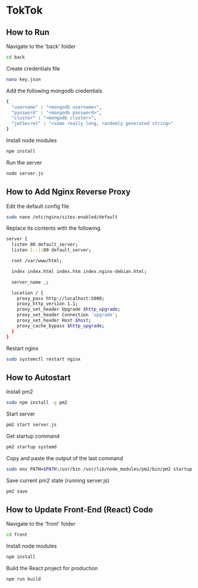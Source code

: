 # TokTok

## How to Run

Navigate to the 'back' folder

```sh
cd back
```

Create credentials file

```sh
nano key.json
```

Add the following mongodb credentials

```sh
{
  "username" : "<mongodb username>",
  "password" : "<mongodb password>",
  "cluster" : "<mongodb cluster>",
  "jwtSecret" : "<some really long, randomly generated string>"
}
```

Install node modules

```sh
npm install
```

Run the server

```sh
node server.js
```

## How to Add Nginx Reverse Proxy
Edit the default config file

```sh
sudo nano /etc/nginx/sites-enabled/default
```

Replace its contents with the following

```sh
server {
  listen 80 default_server;
  listen [::]:80 default_server;

  root /var/www/html;

  index index.html index.htm index.nginx-debian.html;

  server_name _;

  location / {
    proxy_pass http://localhost:5000;
    proxy_http_version 1.1;
    proxy_set_header Upgrade $http_upgrade;
    proxy_set_header Connection 'upgrade';
    proxy_set_header Host $host;
    proxy_cache_bypass $http_upgrade;
  }
}
```

Restart nginx

```sh
sudo systemctl restart nginx
```

## How to Autostart

Install pm2

```sh
sudo npm install -g pm2
```

Start server

```sh
pm2 start server.js
```

Get startup command

```sh
pm2 startup systemd
```

Copy and paste the output of the last command
```sh
sudo env PATH=$PATH:/usr/bin /usr/lib/node_modules/pm2/bin/pm2 startup systemd -u pi --hp /home/pi
```

Save current pm2 state (running server.js)
```sh
pm2 save
```

## How to Update Front-End (React) Code

Navigate to the 'front' folder

```sh
cd front
```

Install node modules

```sh
npm install
```

Build the React project for production

```sh
npm run build
```
